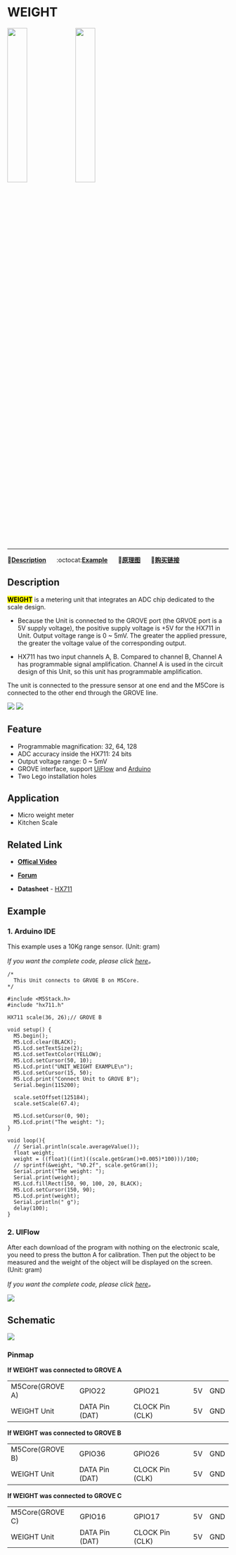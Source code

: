 # WEIGHT

<img src="assets/img/product_pics/unit/unit_weight_01.png" width="30%" height="30%"> <img src="assets/img/product_pics/unit/unit_weight_grove_b.png" width="30%" height="30%">

***

:memo:**[Description](#Description)**&nbsp;&nbsp;&nbsp;&nbsp;&nbsp;&nbsp;:octocat:**[Example](#Example)**&nbsp;&nbsp;&nbsp;&nbsp;&nbsp;&nbsp;:electric_plug:**[原理图](#原理图)**&nbsp;&nbsp;&nbsp;&nbsp;&nbsp;&nbsp;🛒**[购买链接](https://item.taobao.com/item.htm?spm=a1z10.3-c.w4002-1172588106.37.3a93425e5PQbBs&id=580131730176)**

## Description

**<mark>WEIGHT</mark>** is a metering unit that integrates an ADC chip dedicated to the scale design.

* Because the Unit is connected to the GROVE port (the GRVOE port is a 5V supply voltage), the positive supply voltage is +5V for the HX711 in Unit. Output voltage range is 0 ~ 5mV. The greater the applied pressure, the greater the voltage value of the corresponding output.

* HX711 has two input channels A, B. Compared to channel B, Channel A has programmable signal amplification. Channel A is used in the circuit design of this Unit, so this unit has programmable amplification.

The unit is connected to the pressure sensor at one end and the M5Core is connected to the other end through the GROVE line.

<img src="assets/img/product_pics/unit/unit_weight_04.png">

<img src="assets/img/product_pics/unit/unit_weight_03.png">

## Feature

- Programmable magnification: 32, 64, 128
- ADC accuracy inside the HX711: 24 bits
- Output voltage range: 0 ~ 5mV
-  GROVE interface, support [UiFlow](http://flow.m5stack.com) and [Arduino](http://www.arduino.cc)
-  Two Lego installation holes

## Application

-  Micro weight meter
-  Kitchen Scale

## Related Link

- **[Offical Video](https://www.youtube.com/channel/UCozgFVglWYQXbvTmGyS739w)**

- **[Forum](http://forum.m5stack.com/)**

-  **Datasheet** - [HX711](http://www.dfrobot.com/image/data/SEN0160/hx711_english.pdf)

## Example

### 1. Arduino IDE

This example uses a 10Kg range sensor. (Unit: gram)

*If you want the complete code, please click [here](https://github.com/m5stack/M5-ProductExampleCodes/tree/master/Unit/WEIGHT/Arduino/weight)。*

```arduino
/*
  This Unit connects to GRVOE B on M5Core.
*/

#include <M5Stack.h>
#include "hx711.h"

HX711 scale(36, 26);// GROVE B

void setup() {
  M5.begin();
  M5.Lcd.clear(BLACK);
  M5.Lcd.setTextSize(2);
  M5.Lcd.setTextColor(YELLOW);
  M5.Lcd.setCursor(50, 10);
  M5.Lcd.print("UNIT_WEIGHT EXAMPLE\n");
  M5.Lcd.setCursor(15, 50);
  M5.Lcd.print("Connect Unit to GROVE B");
  Serial.begin(115200);

  scale.setOffset(125184);
  scale.setScale(67.4);

  M5.Lcd.setCursor(0, 90);
  M5.Lcd.print("The weight: ");
}

void loop(){
  // Serial.println(scale.averageValue());
  float weight;
  weight = ((float)((int)((scale.getGram()+0.005)*100)))/100;
  // sprintf(&weight, "%0.2f", scale.getGram());
  Serial.print("The weight: ");
  Serial.print(weight);
  M5.Lcd.fillRect(150, 90, 100, 20, BLACK);
  M5.Lcd.setCursor(150, 90);
  M5.Lcd.print(weight);
  Serial.println(" g");
  delay(100);
}
```

### 2. UIFlow

After each download of the program with nothing on the electronic scale, you need to press the button A for calibration. Then put the object to be measured and the weight of the object will be displayed on the screen. (Unit: gram)

*If you want the complete code, please click [here](https://github.com/m5stack/M5-ProductExampleCodes/tree/master/Unit/WEIGHT/UIFlow)。*

<img src="assets/img/product_pics/unit/unit_example/WEIGHT/example_unit_weight_01.png">

## Schematic

<img src="assets/img/product_pics/unit/weight_sch.png">

### Pinmap

**If WEIGHT was connected to GROVE A**

<table>
 <tr><td>M5Core(GROVE A)</td><td>GPIO22</td><td>GPIO21</td><td>5V</td><td>GND</td></tr>
 <tr><td>WEIGHT Unit</td><td>DATA Pin (DAT)</td><td>CLOCK Pin (CLK)</td><td>5V</td><td>GND</td></tr>
</table>

**If WEIGHT was connected to GROVE B**

<table>
<tr><td>M5Core(GROVE B)</td><td>GPIO36</td><td>GPIO26</td><td>5V</td><td>GND</td></tr>
 <tr><td>WEIGHT Unit</td><td>DATA Pin (DAT)</td><td>CLOCK Pin (CLK)</td><td>5V</td><td>GND</td></tr>
</table>

**If WEIGHT was connected to GROVE C**

<table>
<tr><td>M5Core(GROVE C)</td><td>GPIO16</td><td>GPIO17</td><td>5V</td><td>GND</td></tr>
 <tr><td>WEIGHT Unit</td><td>DATA Pin (DAT)</td><td>CLOCK Pin (CLK)</td><td>5V</td><td>GND</td></tr>
</table>